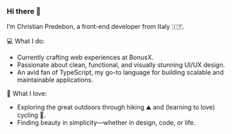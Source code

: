 ### Hi there 👋

I’m Christian Predebon, a front-end developer from Italy 🇮🇹.

💻 What I do:
-	Currently crafting web experiences at BonusX.
-	Passionate about clean, functional, and visually stunning UI/UX design.
-	An avid fan of TypeScript, my go-to language for building scalable and maintainable applications.

🌱 What I love:
-	Exploring the great outdoors through hiking ⛰️ and (learning to love) cycling 🚴.
-	Finding beauty in simplicity—whether in design, code, or life.
